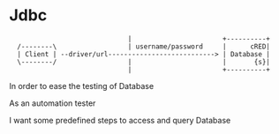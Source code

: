 # Jdbc


```ditaa
                              |                       +----------+
  /--------\                  | username/password     |      cRED|
  | Client | --driver/url---------------------------> | Database |
  \--------/                  |                       |       {s}|
                              |                       +----------+

```


  In order to ease the testing of Database

  As an automation tester

  I want some predefined steps to access and query Database

